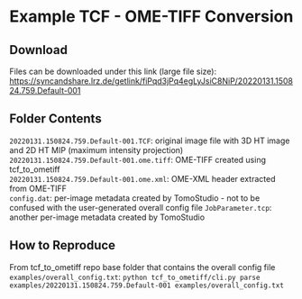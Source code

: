 # Example TCF - OME-TIFF Conversion

## Download
Files can be downloaded under this link (large file size): https://syncandshare.lrz.de/getlink/fiPqd3jPq4egLyJsiC8NiP/20220131.150824.759.Default-001

## Folder Contents
`20220131.150824.759.Default-001.TCF`: original image file with 3D HT image and 2D HT MIP (maximum intensity projection)  
`20220131.150824.759.Default-001.ome.tiff`: OME-TIFF created using tcf\_to\_ometiff  
`20220131.150824.759.Default-001.ome.xml`: OME-XML header extracted from OME-TIFF  
`config.dat`: per-image metadata created by TomoStudio - not to be confused with the user-generated overall config file
`JobParameter.tcp`: another per-image metadata created by TomoStudio

## How to Reproduce
From tcf\_to\_ometiff repo base folder that contains the overall config file `examples/overall_config.txt`:
`python tcf_to_ometiff/cli.py parse examples/20220131.150824.759.Default-001 examples/overall_config.txt`
